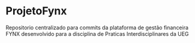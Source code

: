 # ProjetoFynx
Repositorio centralizado para commits da plataforma de gestão financeira FYNX desenvolvido para a disciplina de Praticas Interdisciplinares da UEG
